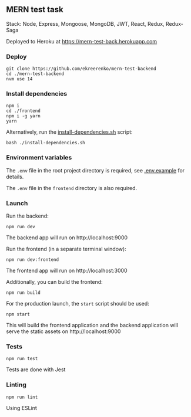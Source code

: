 ## MERN test task

Stack: Node, Express, Mongoose, MongoDB, JWT, React, Redux, Redux-Saga

Deployed to Heroku at https://mern-test-back.herokuapp.com

### Deploy

```shell script
git clone https://github.com/ekreerenko/mern-test-backend
cd ./mern-test-backend
nvm use 14
```

### Install dependencies

```shell script
npm i
cd ./frontend
npm i -g yarn
yarn
```

Alternatively, run the [install-dependencies.sh](install-dependencies.sh) script:

```shell script
bash ./install-dependencies.sh
```

### Environment variables

The `.env` file in the root project directory is required, see [.env.example](.env.example) for details.

The `.env` file in the `frontend` directory is also required.

### Launch

Run the backend:

```shell script
npm run dev
```

The backend app will run on http://localhost:9000

Run the frontend (in a separate terminal window):

```shell script
npm run dev:frontend
```

The frontend app will run on http://localhost:3000

Additionally, you can build the frontend:

```shell script
npm run build
```

For the production launch, the `start` script should be used:

```shell script
npm start
```

This will build the frontend application and the backend application will serve the static assets on http://localhost:9000

### Tests

```shell script
npm run test
```

Tests are done with Jest

### Linting

```shell script
npm run lint
```

Using ESLint
